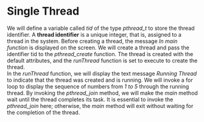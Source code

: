 # Single Thread

We will define a variable called *tid* of the type *pthread_t* to store the thread identifier. A **thread identifier** is a unique integer, that is, assigned to a thread in the system. Before creating a thread, the message *In main function* is displayed on the screen. We will create a thread and pass the identifier tid to the *pthread_create* function. The thread is created with the default attributes, and the *runThread* function is set to execute to create the thread.\
In the *runThread* function, we will display the text message *Running Thread* to indicate that the thread was created and is running. We will invoke a for loop to display the sequence of numbers from *1 to 5* through the running thread. By invoking the *pthread_join* method, we will make the *main* method wait until the thread completes its task. It is essential to invoke the *pthread_join* here; otherwise, the *main* method will exit without waiting for the completion of the thread.
